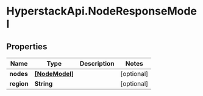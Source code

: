 # HyperstackApi.NodeResponseModel

## Properties

Name | Type | Description | Notes
------------ | ------------- | ------------- | -------------
**nodes** | [**[NodeModel]**](NodeModel.md) |  | [optional] 
**region** | **String** |  | [optional] 


